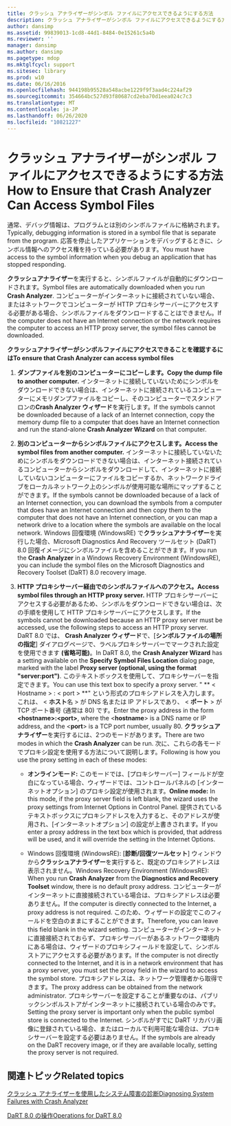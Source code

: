 ```yaml
---
title: クラッシュ アナライザーがシンボル ファイルにアクセスできるようにする方法
description: クラッシュ アナライザーがシンボル ファイルにアクセスできるようにする方法
author: dansimp
ms.assetid: 99839013-1cd8-44d1-8484-0e15261c5a4b
ms.reviewer: ''
manager: dansimp
ms.author: dansimp
ms.pagetype: mdop
ms.mktglfcycl: support
ms.sitesec: library
ms.prod: w10
ms.date: 06/16/2016
ms.openlocfilehash: 944198b95528a548acbe1229f9f3aad4c224af29
ms.sourcegitcommit: 354664bc527d93f80687cd2eba70d1eea024c7c3
ms.translationtype: MT
ms.contentlocale: ja-JP
ms.lasthandoff: 06/26/2020
ms.locfileid: "10821227"
---
```

# <span data-ttu-id="cba42-103">クラッシュ アナライザーがシンボル ファイルにアクセスできるようにする方法</span><span class="sxs-lookup"><span data-stu-id="cba42-103">How to Ensure that Crash Analyzer Can Access Symbol Files</span></span>


<span data-ttu-id="cba42-104">通常、デバッグ情報は、プログラムとは別のシンボルファイルに格納されます。</span><span class="sxs-lookup"><span data-stu-id="cba42-104">Typically, debugging information is stored in a symbol file that is separate from the program.</span></span> <span data-ttu-id="cba42-105">応答を停止したアプリケーションをデバッグするときに、シンボル情報へのアクセス権を持っている必要があります。</span><span class="sxs-lookup"><span data-stu-id="cba42-105">You must have access to the symbol information when you debug an application that has stopped responding.</span></span>

<span data-ttu-id="cba42-106">**クラッシュアナライザー**を実行すると、シンボルファイルが自動的にダウンロードされます。</span><span class="sxs-lookup"><span data-stu-id="cba42-106">Symbol files are automatically downloaded when you run **Crash Analyzer**.</span></span> <span data-ttu-id="cba42-107">コンピューターがインターネットに接続されていない場合、またはネットワークでコンピューターが HTTP プロキシサーバーにアクセスする必要がある場合、シンボルファイルをダウンロードすることはできません。</span><span class="sxs-lookup"><span data-stu-id="cba42-107">If the computer does not have an Internet connection or the network requires the computer to access an HTTP proxy server, the symbol files cannot be downloaded.</span></span>

**<span data-ttu-id="cba42-108">クラッシュアナライザーがシンボルファイルにアクセスできることを確認するには</span><span class="sxs-lookup"><span data-stu-id="cba42-108">To ensure that Crash Analyzer can access symbol files</span></span>**

1.  **<span data-ttu-id="cba42-109">ダンプファイルを別のコンピューターにコピーします。</span><span class="sxs-lookup"><span data-stu-id="cba42-109">Copy the dump file to another computer.</span></span>** <span data-ttu-id="cba42-110">インターネットに接続していないためにシンボルをダウンロードできない場合は、インターネットに接続されているコンピューターにメモリダンプファイルをコピーし、そのコンピューターでスタンドアロンの**Crash Analyzer ウィザード**を実行します。</span><span class="sxs-lookup"><span data-stu-id="cba42-110">If the symbols cannot be downloaded because of a lack of an Internet connection, copy the memory dump file to a computer that does have an Internet connection and run the stand-alone **Crash Analyzer Wizard** on that computer.</span></span>

2.  **<span data-ttu-id="cba42-111">別のコンピューターからシンボルファイルにアクセスします。</span><span class="sxs-lookup"><span data-stu-id="cba42-111">Access the symbol files from another computer.</span></span>** <span data-ttu-id="cba42-112">インターネットに接続していないためにシンボルをダウンロードできない場合は、インターネット接続されているコンピューターからシンボルをダウンロードして、インターネットに接続していないコンピューターにファイルをコピーするか、ネットワークドライブをローカルネットワーク上のシンボルが使用可能な場所にマップすることができます。</span><span class="sxs-lookup"><span data-stu-id="cba42-112">If the symbols cannot be downloaded because of a lack of an Internet connection, you can download the symbols from a computer that does have an Internet connection and then copy them to the computer that does not have an Internet connection, or you can map a network drive to a location where the symbols are available on the local network.</span></span> <span data-ttu-id="cba42-113">Windows 回復環境 (WindowsRE) で**クラッシュアナライザー**を実行した場合、Microsoft Diagnostics And Recovery ツールセット (DaRT) 8.0 回復イメージにシンボルファイルを含めることができます。</span><span class="sxs-lookup"><span data-stu-id="cba42-113">If you run the **Crash Analyzer** in a Windows Recovery Environment (WindowsRE), you can include the symbol files on the Microsoft Diagnostics and Recovery Toolset (DaRT) 8.0 recovery image.</span></span>

3.  **<span data-ttu-id="cba42-114">HTTP プロキシサーバー経由でのシンボルファイルへのアクセス。</span><span class="sxs-lookup"><span data-stu-id="cba42-114">Access symbol files through an HTTP proxy server.</span></span>** <span data-ttu-id="cba42-115">HTTP プロキシサーバーにアクセスする必要があるため、シンボルをダウンロードできない場合は、次の手順を使用して HTTP プロキシサーバーにアクセスします。</span><span class="sxs-lookup"><span data-stu-id="cba42-115">If the symbols cannot be downloaded because an HTTP proxy server must be accessed, use the following steps to access an HTTP proxy server.</span></span> <span data-ttu-id="cba42-116">DaRT 8.0 では、 **Crash Analyzer ウィザード**で、[**シンボルファイルの場所の指定**] ダイアログページで、ラベルプロキシサーバーでマークされた設定を使用できます **(省略可能)**。</span><span class="sxs-lookup"><span data-stu-id="cba42-116">In DaRT 8.0, the **Crash Analyzer Wizard** has a setting available on the **Specify Symbol Files Location** dialog page, marked with the label **Proxy server (optional, using the format "server:port")**.</span></span> <span data-ttu-id="cba42-117">このテキストボックスを使用して、プロキシサーバーを指定できます。</span><span class="sxs-lookup"><span data-stu-id="cba42-117">You can use this text box to specify a proxy server.</span></span> <span data-ttu-id="cba42-118">" \*\* &lt; Hostname &gt; : &lt; port &gt; \*\*" という形式のプロキシアドレスを入力します。これは、 &lt; **ホスト**名 &gt; が DNS 名または IP アドレスであり、 &lt; **ポート** &gt; が TCP ポート番号 (通常は 80) です。</span><span class="sxs-lookup"><span data-stu-id="cba42-118">Enter the proxy address in the form **&lt;hostname&gt;:&lt;port&gt;**, where the &lt;**hostname**&gt; is a DNS name or IP address, and the &lt;**port**&gt; is a TCP port number, usually 80.</span></span> <span data-ttu-id="cba42-119">**クラッシュアナライザー**を実行するには、2つのモードがあります。</span><span class="sxs-lookup"><span data-stu-id="cba42-119">There are two modes in which the **Crash Analyzer** can be run.</span></span> <span data-ttu-id="cba42-120">次に、これらの各モードでプロキシ設定を使用する方法について説明します。</span><span class="sxs-lookup"><span data-stu-id="cba42-120">Following is how you use the proxy setting in each of these modes:</span></span>

    -   <span data-ttu-id="cba42-121">**オンラインモード:** このモードでは、[プロキシサーバー] フィールドが空白になっている場合、ウィザードでは、コントロールパネルの [インターネットオプション] のプロキシ設定が使用されます。</span><span class="sxs-lookup"><span data-stu-id="cba42-121">**Online mode:** In this mode, if the proxy server field is left blank, the wizard uses the proxy settings from Internet Options in Control Panel.</span></span> <span data-ttu-id="cba42-122">提供されているテキストボックスにプロキシアドレスを入力すると、そのアドレスが使用され、[インターネットオプション] の設定が上書きされます。</span><span class="sxs-lookup"><span data-stu-id="cba42-122">If you enter a proxy address in the text box which is provided, that address will be used, and it will override the setting in the Internet Options.</span></span>

    -   <span data-ttu-id="cba42-123">Windows 回復環境 (WindowsRE): [**診断/回復ツールセット**] ウィンドウから**クラッシュアナライザー**を実行すると、既定のプロキシアドレスは表示されません。</span><span class="sxs-lookup"><span data-stu-id="cba42-123">Windows Recovery Environment (WindowsRE): When you run **Crash Analyzer** from the **Diagnostics and Recovery Toolset** window, there is no default proxy address.</span></span> <span data-ttu-id="cba42-124">コンピューターがインターネットに直接接続されている場合は、プロキシアドレスは必要ありません。</span><span class="sxs-lookup"><span data-stu-id="cba42-124">If the computer is directly connected to the Internet, a proxy address is not required.</span></span> <span data-ttu-id="cba42-125">このため、ウィザードの設定でこのフィールドを空白のままにすることができます。</span><span class="sxs-lookup"><span data-stu-id="cba42-125">Therefore, you can leave this field blank in the wizard setting.</span></span> <span data-ttu-id="cba42-126">コンピューターがインターネットに直接接続されておらず、プロキシサーバーがあるネットワーク環境内にある場合は、ウィザードのプロキシフィールドを設定して、シンボルストアにアクセスする必要があります。</span><span class="sxs-lookup"><span data-stu-id="cba42-126">If the computer is not directly connected to the Internet, and it is in a network environment that has a proxy server, you must set the proxy field in the wizard to access the symbol store.</span></span> <span data-ttu-id="cba42-127">プロキシアドレスは、ネットワーク管理者から取得できます。</span><span class="sxs-lookup"><span data-stu-id="cba42-127">The proxy address can be obtained from the network administrator.</span></span> <span data-ttu-id="cba42-128">プロキシサーバーを設定することが重要なのは、パブリックシンボルストアがインターネットに接続されている場合のみです。</span><span class="sxs-lookup"><span data-stu-id="cba42-128">Setting the proxy server is important only when the public symbol store is connected to the Internet.</span></span> <span data-ttu-id="cba42-129">シンボルがすでに DaRT リカバリ画像に登録されている場合、またはローカルで利用可能な場合は、プロキシサーバーを設定する必要はありません。</span><span class="sxs-lookup"><span data-stu-id="cba42-129">If the symbols are already on the DaRT recovery image, or if they are available locally, setting the proxy server is not required.</span></span>

## <span data-ttu-id="cba42-130">関連トピック</span><span class="sxs-lookup"><span data-stu-id="cba42-130">Related topics</span></span>


[<span data-ttu-id="cba42-131">クラッシュ アナライザーを使用したシステム障害の診断</span><span class="sxs-lookup"><span data-stu-id="cba42-131">Diagnosing System Failures with Crash Analyzer</span></span>](diagnosing-system-failures-with-crash-analyzer--dart-8.md)

[<span data-ttu-id="cba42-132">DaRT 8.0 の操作</span><span class="sxs-lookup"><span data-stu-id="cba42-132">Operations for DaRT 8.0</span></span>](operations-for-dart-80-dart-8.md)

 

 





